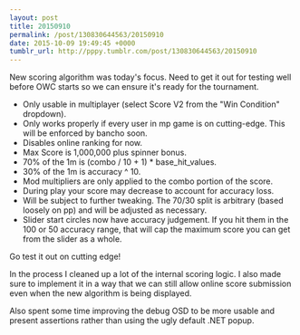 ```yaml
---
layout: post
title: 20150910
permalink: /post/130830644563/20150910
date: 2015-10-09 19:49:45 +0000
tumblr_url: http://pppy.tumblr.com/post/130830644563/20150910
---
```

New scoring algorithm was today's focus. Need to get it out for testing well before OWC starts so we can ensure it's ready for the tournament.

* Only usable in multiplayer (select Score V2 from the "Win Condition" dropdown).
* Only works properly if every user in mp game is on cutting-edge. This will be enforced by bancho soon.
* Disables online ranking for now.
* Max Score is 1,000,000 plus spinner bonus.
* 70% of the 1m is (combo / 10 + 1) * base_hit_values.
* 30% of the 1m is accuracy ^ 10.
* Mod multipliers are only applied to the combo portion of the score.
* During play your score may decrease to account for accuracy loss.
* Will be subject to further tweaking. The 70/30 split is arbitrary (based loosely on pp) and will be adjusted as necessary.
* Slider start circles now have accuracy judgement. If you hit them in the 100 or 50 accuracy range, that will cap the maximum score you can get from the slider as a whole.

Go test it out on cutting edge!

In the process I cleaned up a lot of the internal scoring logic. I also made sure to implement it in a way that we can still allow online score submission even when the new algorithm is being displayed.

Also spent some time improving the debug OSD to be more usable and present assertions rather than using the ugly default .NET popup.